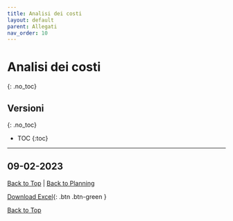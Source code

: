 ```yaml
---
title: Analisi dei costi
layout: default
parent: Allegati
nav_order: 10
---
```


# Analisi dei costi
{: .no_toc}

## Versioni
{: .no_toc}

- TOC
{:toc}

---

## 09-02-2023
[Back to Top](#top) |
[Back to Planning](/pm/2-planning#analisi-dei-costi)

[Download Excel](/pm/resources/tables/cost-analysis-2023-02-09.xlsx){: .btn .btn-green }

[Back to Top](#top)
